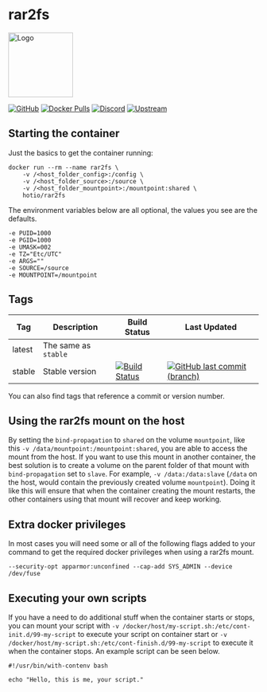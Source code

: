 # rar2fs

<img src="https://raw.githubusercontent.com/hotio/unraid-templates/master/hotio/img/rar2fs.png" alt="Logo" height="130" width="130">

[![GitHub](https://img.shields.io/badge/source-github-lightgrey)](https://github.com/hotio/docker-rar2fs)
[![Docker Pulls](https://img.shields.io/docker/pulls/hotio/rar2fs)](https://hub.docker.com/r/hotio/rar2fs)
[![Discord](https://img.shields.io/discord/610068305893523457?color=738ad6&label=discord&logo=discord&logoColor=white)](https://discord.gg/3SnkuKp)
[![Upstream](https://img.shields.io/badge/upstream-project-yellow)](https://github.com/hasse69/rar2fs)

## Starting the container

Just the basics to get the container running:

```shell
docker run --rm --name rar2fs \
    -v /<host_folder_config>:/config \
    -v /<host_folder_source>:/source \
    -v /<host_folder_mountpoint>:/mountpoint:shared \
    hotio/rar2fs
```

The environment variables below are all optional, the values you see are the defaults.

```shell
-e PUID=1000
-e PGID=1000
-e UMASK=002
-e TZ="Etc/UTC"
-e ARGS=""
-e SOURCE=/source
-e MOUNTPOINT=/mountpoint
```

## Tags

| Tag      | Description                    | Build Status                                                                                                                                          | Last Updated                                                                                                                                                  |
| ---------|--------------------------------|-------------------------------------------------------------------------------------------------------------------------------------------------------|---------------------------------------------------------------------------------------------------------------------------------------------------------------|
| latest   | The same as `stable`           |                                                                                                                                                       |                                                                                                                                                               |
| stable   | Stable version                 | [![Build Status](https://cloud.drone.io/api/badges/hotio/docker-rar2fs/status.svg?ref=refs/heads/stable)](https://cloud.drone.io/hotio/docker-rar2fs) | [![GitHub last commit (branch)](https://img.shields.io/github/last-commit/hotio/docker-rar2fs/stable)](https://github.com/hotio/docker-rar2fs/commits/stable) |

You can also find tags that reference a commit or version number.

## Using the rar2fs mount on the host

By setting the `bind-propagation` to `shared` on the volume `mountpoint`, like this `-v /data/mountpoint:/mountpoint:shared`, you are able to access the mount from the host. If you want to use this mount in another container, the best solution is to create a volume on the parent folder of that mount with `bind-propagation` set to `slave`. For example, `-v /data:/data:slave` (`/data` on the host, would contain the previously created volume `mountpoint`). Doing it like this will ensure that when the container creating the mount restarts, the other containers using that mount will recover and keep working.

## Extra docker privileges

In most cases you will need some or all of the following flags added to your command to get the required docker privileges when using a rar2fs mount.

```shell
--security-opt apparmor:unconfined --cap-add SYS_ADMIN --device /dev/fuse
```

## Executing your own scripts

If you have a need to do additional stuff when the container starts or stops, you can mount your script with `-v /docker/host/my-script.sh:/etc/cont-init.d/99-my-script` to execute your script on container start or `-v /docker/host/my-script.sh:/etc/cont-finish.d/99-my-script` to execute it when the container stops. An example script can be seen below.

```shell
#!/usr/bin/with-contenv bash

echo "Hello, this is me, your script."
```

